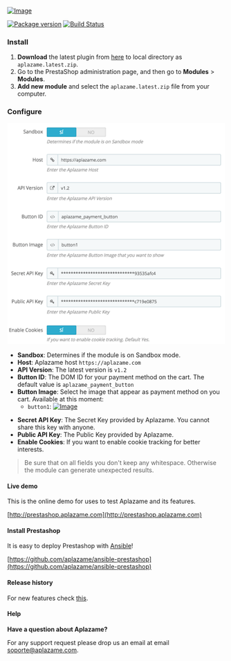 [ ![Image](https://aplazame.com/static/img/banners/banner-728-white-prestashop.png "Aplazame") ](https://aplazame.com "Aplazame")

[![Package version](https://img.shields.io/packagist/v/aplazame/prestashop.svg)](https://packagist.org/packages/aplazame/prestashop) [![Build Status](http://drone.aplazame.com/api/badge/github.com/aplazame/prestashop/status.svg?branch=master)](http://drone.aplazame.com/github.com/aplazame/prestashop)

### Install

1. **Download** the latest plugin from [here](https://s3.eu-central-1.amazonaws.com/aplazame/modules/prestashop/aplazame.latest.zip) to local directory as `aplazame.latest.zip`.
2. Go to the PrestaShop administration page, and then go to **Modules** > **Modules**.
3. **Add new module** and select the `aplazame.latest.zip` file from your computer.

### Configure

![config](docs/config.png)

- **Sandbox**: Determines if the module is on Sandbox mode.
- **Host**: Aplazame host `https://aplazame.com`
- **API Version**: The latest version is `v1.2`
- **Button ID**: The DOM ID for your payment method on the cart. The default value is `aplazame_payment_button`
- **Button Image**: Select he image that appear as payment method on you cart. Available at this moment:
    - `button1`:  [ ![Image](https://aplazame.com/static/img/buttons/button1.png "Aplazame") ](https://aplazame.com "Aplazame")

* **Secret API Key**: The Secret Key provided by Aplazame. You cannot share this key with anyone.
* **Public API Key**: The Public Key provided by Aplazame. 
* **Enable Cookies**: If you want to enable cookie tracking for better interests. 

> Be sure that on all fields you don't keep any whitespace. Otherwise the module can generate unexpected results.

#### Live demo

This is the online demo for uses to test Aplazame and its features. 

[http://prestashop.aplazame.com](http://prestashop.aplazame.com)


#### Install Prestashop

It is easy to deploy Prestashop with [Ansible](http://www.ansible.com/home)!

[https://github.com/aplazame/ansible-prestashop](https://github.com/aplazame/ansible-prestashop)


#### Release history

For new features check [this](HISTORY.md).


#### Help

**Have a question about Aplazame?**

For any support request please drop us an email at email soporte@aplazame.com.
